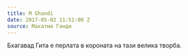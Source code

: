 ```yaml
---
title: M Ghandi
date: 2017-05-02 11:51:00 Z
source: Махатма Ганди
---
```


Бхагавад Гита е перлата в короната на тази велика творба.